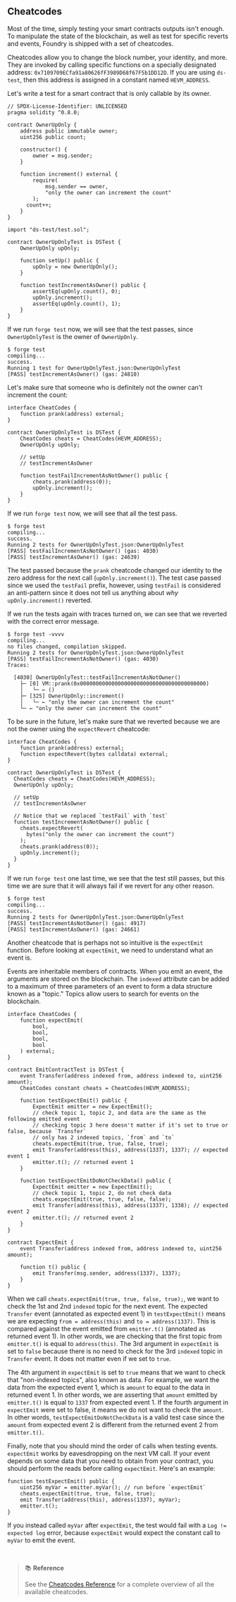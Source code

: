 ## Cheatcodes

Most of the time, simply testing your smart contracts outputs isn't enough. To manipulate the state of the blockchain, as well as test for specific reverts and events, Foundry is shipped with a set of cheatcodes.

Cheatcodes allow you to change the block number, your identity, and more. They are invoked by calling specific functions on a specially designated address: `0x7109709ECfa91a80626fF3989D68f67F5b1DD12D`. If you are using `ds-test`, then this address is assigned in a constant named `HEVM_ADDRESS`.

Let's write a test for a smart contract that is only callable by its owner.

```solidity
// SPDX-License-Identifier: UNLICENSED
pragma solidity ^0.8.0;

contract OwnerUpOnly {
    address public immutable owner;
    uint256 public count;

    constructor() {
        owner = msg.sender;
    }

    function increment() external {
        require(
            msg.sender == owner,
            "only the owner can increment the count"
        );
      count++;
    }
}

import "ds-test/test.sol";

contract OwnerUpOnlyTest is DSTest {
    OwnerUpOnly upOnly;

    function setUp() public {
        upOnly = new OwnerUpOnly();
    }

    function testIncrementAsOwner() public {
        assertEq(upOnly.count(), 0);
        upOnly.increment();
        assertEq(upOnly.count(), 1);
    }
}
```

If we run `forge test` now, we will see that the test passes, since `OwnerUpOnlyTest` is the owner of `OwnerUpOnly`.

```ignore
$ forge test
compiling...
success.
Running 1 test for OwnerUpOnlyTest.json:OwnerUpOnlyTest
[PASS] testIncrementAsOwner() (gas: 24810)
```

Let's make sure that someone who is definitely not the owner can't increment the count:

```solidity
interface CheatCodes {
    function prank(address) external;
}

contract OwnerUpOnlyTest is DSTest {
    CheatCodes cheats = CheatCodes(HEVM_ADDRESS);
    OwnerUpOnly upOnly;

    // setUp
    // testIncrementAsOwner

    function testFailIncrementAsNotOwner() public {
        cheats.prank(address(0));
        upOnly.increment();
    }
}
```

If we run `forge test` now, we will see that all the test pass.

```ignore
$ forge test
compiling...
success.
Running 2 tests for OwnerUpOnlyTest.json:OwnerUpOnlyTest
[PASS] testFailIncrementAsNotOwner() (gas: 4030)
[PASS] testIncrementAsOwner() (gas: 24639)
```

The test passed because the `prank` cheatcode changed our identity to the zero address for the next call (`upOnly.increment()`). The test case passed since we used the `testFail` prefix, however, using `testFail` is considered an anti-pattern since it does not tell us anything about *why* `upOnly.increment()` reverted.

If we run the tests again with traces turned on, we can see that we reverted with the correct error message.

```ignore
$ forge test -vvvv
compiling...
no files changed, compilation skipped.
Running 2 tests for OwnerUpOnlyTest.json:OwnerUpOnlyTest
[PASS] testFailIncrementAsNotOwner() (gas: 4030)
Traces:

  [4030] OwnerUpOnlyTest::testFailIncrementAsNotOwner()
    ├─ [0] VM::prank(0x0000000000000000000000000000000000000000)
    │   └─ ← ()
    ├─ [325] OwnerUpOnly::increment()
    │   └─ ← "only the owner can increment the count"
    └─ ← "only the owner can increment the count"
```

To be sure in the future, let's make sure that we reverted because we are not the owner using the `expectRevert` cheatcode:

```solidity
interface CheatCodes {
    function prank(address) external;
    function expectRevert(bytes calldata) external;
}

contract OwnerUpOnlyTest is DSTest {
  CheatCodes cheats = CheatCodes(HEVM_ADDRESS);
  OwnerUpOnly upOnly;

  // setUp
  // testIncrementAsOwner

  // Notice that we replaced `testFail` with `test`
  function testIncrementAsNotOwner() public {
    cheats.expectRevert(
      bytes("only the owner can increment the count")
    );
    cheats.prank(address(0));
    upOnly.increment();
  }
}
```

If we run `forge test` one last time, we see that the test still passes, but this time we are sure that it will always fail if we revert for any other reason.

```ignore
$ forge test
compiling...
success.
Running 2 tests for OwnerUpOnlyTest.json:OwnerUpOnlyTest
[PASS] testIncrementAsNotOwner() (gas: 4917)
[PASS] testIncrementAsOwner() (gas: 24661)
```

Another cheatcode that is perhaps not so intuitive is the `expectEmit` function. Before looking at `expectEmit`, we need to understand what an event is.

Events are inheritable members of contracts. When you emit an event, the arguments are stored on the blockchain. The `indexed` attribute can be added to a maximum of three parameters of an event to form a data structure known as a "topic." Topics allow users to search for events on the blockchain.

```solidity
interface CheatCodes {
    function expectEmit(
        bool,
        bool,
        bool,
        bool
    ) external;
}

contract EmitContractTest is DSTest {
    event Transfer(address indexed from, address indexed to, uint256 amount);
    CheatCodes constant cheats = CheatCodes(HEVM_ADDRESS);

    function testExpectEmit() public {
        ExpectEmit emitter = new ExpectEmit();
        // check topic 1, topic 2, and data are the same as the following emitted event
        // checking topic 3 here doesn't matter if it's set to true or false, because `Transfer`
        // only has 2 indexed topics, `from` and `to`
        cheats.expectEmit(true, true, false, true);
        emit Transfer(address(this), address(1337), 1337); // expected event 1
        emitter.t(); // returned event 1
    }

    function testExpectEmitDoNotCheckData() public {
        ExpectEmit emitter = new ExpectEmit();
        // check topic 1, topic 2, do not check data
        cheats.expectEmit(true, true, false, false);
        emit Transfer(address(this), address(1337), 1338); // expected event 2
        emitter.t(); // returned event 2
    }
}

contract ExpectEmit {
    event Transfer(address indexed from, address indexed to, uint256 amount);

    function t() public {
        emit Transfer(msg.sender, address(1337), 1337);
    }
}
```

When we call `cheats.expectEmit(true, true, false, true);`, we want to check the 1st and 2nd `indexed` topic for the next event. The expected `Transfer` event (annotated as expected event 1) in `testExpectEmit()` means we are expecting `from = address(this)` and `to = address(1337)`. This is compared against the event emitted from `emitter.t()` (annotated as returned event 1). In other words, we are checking that the first topic from `emitter.t()` is equal to `address(this)`. The 3rd argument in `expectEmit` is set to `false` because there is no need to check for the 3rd `indexed` topic in `Transfer` event. It does not matter even if we set to `true`.

The 4th argument in `expectEmit` is set to `true` means that we want to check that "non-indexed topics", also known as data. For example, we want the data from the expected event 1, which is `amount` to equal to the data in returned event 1. In other words, we are asserting that `amount` emitted by `emitter.t()` is equal to `1337` from expected event 1. If the fourth argument in `expectEmit` were set to false, it means we do not want to check the `amount`. In other words, `testExpectEmitDoNotCheckData` is a valid test case since the `amount` from expected event 2 is different from the returned event 2 from `emitter.t()`.

Finally, note that you should mind the order of calls when testing events. `expectEmit` works by eavesdropping on the
next VM call. If your event depends on some data that you need to obtain from your contract, you should perform the
reads before calling `expectEmit`. Here's an example:

```solidity
function testExpectEmit() public {
    uint256 myVar = emitter.myVar(); // run before `expectEmit`
    cheats.expectEmit(true, true, false, true);
    emit Transfer(address(this), address(1337), myVar);
    emitter.t();
}
```

If you instead called `myVar` after `expectEmit`, the test would fail with a `Log != expected log` error, because `expectEmit` would expect the constant call to `myVar` to emit the event.

<br>

> 📚 **Reference**
>
> See the [Cheatcodes Reference](../reference/cheatcodes.md) for a complete overview of all the available cheatcodes.
